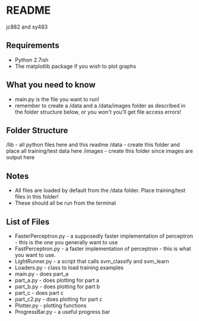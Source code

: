 README
======
jc882 and sy483

Requirements
------------
* Python 2.7ish
* The matplotlib package if you wish to plot graphs

What you need to know
---------------------
* main.py is the file you want to run!
* remember to create a /data and a /data/images folder as described in the folder structure below, or you won't you'll get file access errors!



Folder Structure
----------------
/lib
    - all python files here and this readme
/data
    - create this folder and place all training/test data here
  /images
      - create this folder since images are output here

Notes
-----
* All files are loaded by default from the /data folder. Place training/test files in this folder!
* These should all be run from the terminal

List of Files
-------------
* FasterPerceptron.py - a supposedly faster implementation of perceptron - this is the one you generally want to use
* FastPerceptron.py - a faster implementation of perceptron - this is what you want to use.
* LightRunner.py - a script that calls svm_classify and svm_learn
* Loaders.py - class to load training examples
* main.py - does part_a
* part_a.py - does plotting for part a
* part_b.py - does plotting for part b
* part_c - does part c
* part_c2.py - does plotting for part c
* Plotter.py - plotting functions
* ProgressBar.py - a useful progress bar